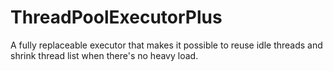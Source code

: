 # ThreadPoolExecutorPlus
A fully replaceable executor that makes it possible to reuse idle threads and shrink thread list when there's no heavy load.

